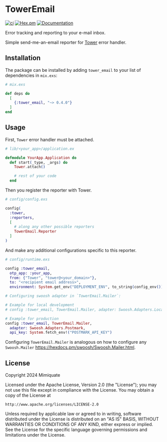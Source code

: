 # TowerEmail

[![ci](https://github.com/mimiquate/tower_email/actions/workflows/ci.yml/badge.svg?branch=main)](https://github.com/mimiquate/tower_email/actions?query=branch%3Amain)
[![Hex.pm](https://img.shields.io/hexpm/v/tower_email.svg)](https://hex.pm/packages/tower_email)
[![Documentation](https://img.shields.io/badge/Documentation-purple.svg)](https://hexdocs.pm/tower_email)

Error tracking and reporting to your e-mail inbox.

Simple send-me-an-email reporter for [Tower](https://github.com/mimiquate/tower) error handler.

## Installation

The package can be installed by adding `tower_email` to your list of dependencies in `mix.exs`:

```elixir
# mix.exs

def deps do
  [
    {:tower_email, "~> 0.4.0"}
  ]
end
```

## Usage

First, `Tower` error handler must be attached.

```elixir
# lib/<your_app>/application.ex

defmodule YourApp.Application do
  def start(_type, _args) do
    Tower.attach()

    # rest of your code
  end
```

Then you register the reporter with Tower.

```elixir
# config/config.exs

config(
  :tower,
  :reporters,
  [
    # along any other possible reporters
    TowerEmail.Reporter
  ]
)
```

And make any additional configurations specific to this reporter.

```elixir
# config/runtime.exs

config :tower_email,
  otp_app: :your_app,
  from: {"Tower", "tower@<your_domain>"},
  to: "<recipient email address>",
  environment: System.get_env("DEPLOYMENT_ENV", to_string(config_env()))

# Configuring swoosh adapter in `TowerEmail.Mailer`:

# Example for local development
# config :tower_email, TowerEmail.Mailer, adapter: Swoosh.Adapters.Local

# Example for production
config :tower_email, TowerEmail.Mailer,
  adapter: Swoosh.Adapters.Postmark,
  api_key: System.fetch_env!("POSTMARK_API_KEY")
```

Configuring `TowerEmail.Mailer` is analogous on how to configure any `Swoosh.Mailer` https://hexdocs.pm/swoosh/Swoosh.Mailer.html.

## License

Copyright 2024 Mimiquate

Licensed under the Apache License, Version 2.0 (the "License");
you may not use this file except in compliance with the License.
You may obtain a copy of the License at

    http://www.apache.org/licenses/LICENSE-2.0

Unless required by applicable law or agreed to in writing, software
distributed under the License is distributed on an "AS IS" BASIS,
WITHOUT WARRANTIES OR CONDITIONS OF ANY KIND, either express or implied.
See the License for the specific language governing permissions and
limitations under the License.
